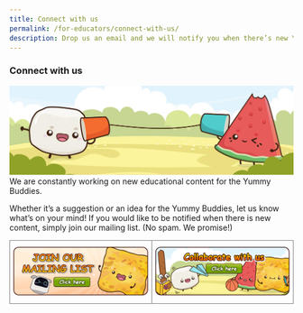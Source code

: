 ```yaml
---
title: Connect with us
permalink: /for-educators/connect-with-us/
description: Drop us an email and we will notify you when there’s new Yummy contents!
---
```

### Connect with us
![stay connected](/images/Website/educator_stay_connected.jpg)
We are constantly working on new educational content for the Yummy Buddies.  
  
Whether it’s a suggestion or an idea for the Yummy Buddies, let us know what’s on your mind! If you would like to be notified when there is new content, simply join our mailing list.
(No spam. We promise!)

<style type="text/css">
.tg  {border-collapse:collapse;border-spacing:0;}
.tg td{border-color:black;border-style:solid;border-width:1px;font-family:Arial, sans-serif;font-size:14px;
overflow:hidden;padding:10px 5px;word-break:normal;}
.tg th{border-color:black;border-style:solid;border-width:1px;font-family:Arial, sans-serif;font-size:14px;
font-weight:normal;overflow:hidden;padding:10px 5px;word-break:normal;}
.tg .tg-0pky{border-color:inherit;text-align:left;vertical-align:top}
</style>
<table class="tg">
<thead>
<tr>
<td class="tg-0pky"><a href="https://go.gov.sg/yummybuddies-edm"><img alt="_blank" src="/images/Website/btn_mailing_list.png"></a></td>
<td class="tg-0pky"><a href="https://go.gov.sg/yummybuddies-contact-us"><img alt="_blank" src="/images/Website/btn_collab.png"></a></td>
</tr>
</thead>
</table>
